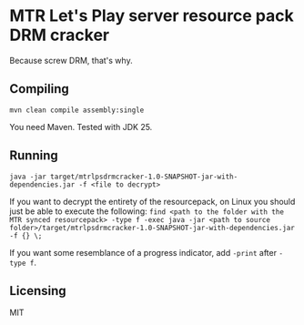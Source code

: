 # MTR Let's Play server resource pack DRM cracker

Because screw DRM, that's why.

## Compiling

``mvn clean compile assembly:single``

You need Maven. Tested with JDK 25.

## Running

``java -jar target/mtrlpsdrmcracker-1.0-SNAPSHOT-jar-with-dependencies.jar -f <file to decrypt>``

If you want to decrypt the entirety of the resourcepack, on Linux you should just be able to execute the following:
``find <path to the folder with the MTR synced resourcepack> -type f -exec java -jar <path to source folder>/target/mtrlpsdrmcracker-1.0-SNAPSHOT-jar-with-dependencies.jar -f {} \;``

If you want some resemblance of a progress indicator, add ``-print`` after ``-type f``.

## Licensing

MIT
